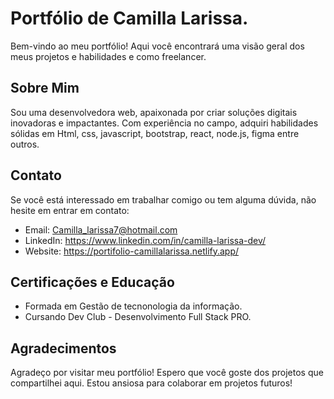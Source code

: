 # Portfólio de Camilla Larissa.

Bem-vindo ao meu portfólio! Aqui você encontrará uma visão geral dos meus projetos e habilidades e como freelancer.

## Sobre Mim

Sou uma desenvolvedora web, apaixonada por criar soluções digitais inovadoras e impactantes. Com experiência no campo, adquiri habilidades sólidas em Html, css, javascript, bootstrap, react, node.js, figma entre outros.


## Contato

Se você está interessado em trabalhar comigo ou tem alguma dúvida, não hesite em entrar em contato:

- Email: Camilla_larissa7@hotmail.com
- LinkedIn: https://www.linkedin.com/in/camilla-larissa-dev/
- Website: https://portifolio-camillalarissa.netlify.app/

## Certificações e Educação

- Formada em Gestão de tecnonologia da informação.
- Cursando Dev Club - Desenvolvimento Full Stack PRO.


## Agradecimentos

Agradeço por visitar meu portfólio! Espero que você goste dos projetos que compartilhei aqui. Estou ansiosa para colaborar em projetos futuros!


